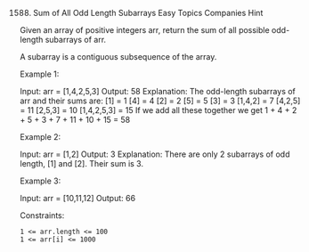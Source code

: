 1588. Sum of All Odd Length Subarrays
Easy
Topics
Companies
Hint

Given an array of positive integers arr, return the sum of all possible odd-length subarrays of arr.

A subarray is a contiguous subsequence of the array.

 

Example 1:

Input: arr = [1,4,2,5,3]
Output: 58
Explanation: The odd-length subarrays of arr and their sums are:
[1] = 1
[4] = 4
[2] = 2
[5] = 5
[3] = 3
[1,4,2] = 7
[4,2,5] = 11
[2,5,3] = 10
[1,4,2,5,3] = 15
If we add all these together we get 1 + 4 + 2 + 5 + 3 + 7 + 11 + 10 + 15 = 58

Example 2:

Input: arr = [1,2]
Output: 3
Explanation: There are only 2 subarrays of odd length, [1] and [2]. Their sum is 3.

Example 3:

Input: arr = [10,11,12]
Output: 66

 

Constraints:

    1 <= arr.length <= 100
    1 <= arr[i] <= 1000

 